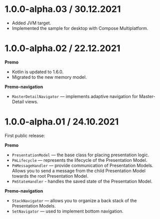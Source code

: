 # 1.0.0-alpha.03 / 30.12.2021
- Added JVM target.
- Implemented the sample for desktop with Compose Multiplatform.

# 1.0.0-alpha.02 / 22.12.2021
**Premo**
- Kotlin is updated to 1.6.0.
- Migrated to the new memory model.

**Premo-navigation**
- `MasterDetailNavigator` — implements adaptive navigation for Master-Detail views.

# 1.0.0-alpha.01 / 24.10.2021
First public release:

**Premo**
- `PresentationModel` — the base class for placing presentation logic.
- `PmLifecycle` — represents the lifecycle of the Presentation Model.
- `PmMessageHandler` — provide communication of Presentation Models. Allows you to send a message from the child Presentation Model towards the root Presentation Model.
- `PmStateHandler` - handles the saved state of the Presentation Model.

**Premo-navigation**
- `StackNavigator` — allows you to organize a back stack of the Presentation Models.
- `SetNavigator` — used to implement bottom navigation.
